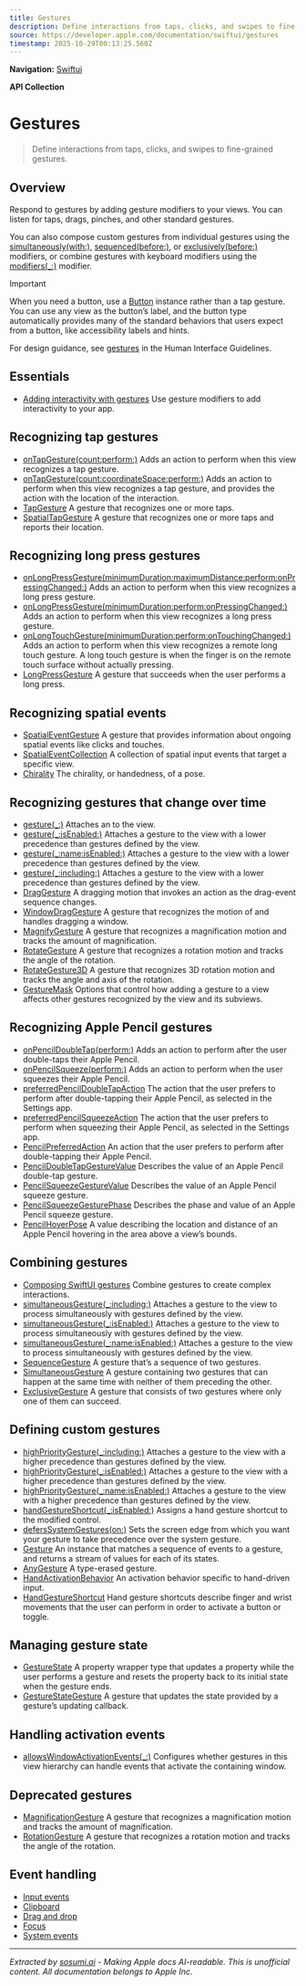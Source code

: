```yaml
---
title: Gestures
description: Define interactions from taps, clicks, and swipes to fine-grained gestures.
source: https://developer.apple.com/documentation/swiftui/gestures
timestamp: 2025-10-29T00:13:25.560Z
---
```


**Navigation:** [Swiftui](/documentation/swiftui)

**API Collection**

# Gestures

> Define interactions from taps, clicks, and swipes to fine-grained gestures.

## Overview

Respond to gestures by adding gesture modifiers to your views. You can listen for taps, drags, pinches, and other standard gestures.



You can also compose custom gestures from individual gestures using the [simultaneously(with:)](/documentation/swiftui/gesture/simultaneously(with:)), [sequenced(before:)](/documentation/swiftui/gesture/sequenced(before:)), or [exclusively(before:)](/documentation/swiftui/gesture/exclusively(before:)) modifiers, or combine gestures with keyboard modifiers using the [modifiers(_:)](/documentation/swiftui/gesture/modifiers(_:)) modifier.

> [!IMPORTANT]
> When you need a button, use a [Button](/documentation/swiftui/button) instance rather than a tap gesture. You can use any view as the button’s label, and the button type automatically provides many of the standard behaviors that users expect from a button, like accessibility labels and hints.

For design guidance, see [gestures](/design/Human-Interface-Guidelines/gestures) in the Human Interface Guidelines.

## Essentials

- [Adding interactivity with gestures](/documentation/swiftui/adding-interactivity-with-gestures) Use gesture modifiers to add interactivity to your app.

## Recognizing tap gestures

- [onTapGesture(count:perform:)](/documentation/swiftui/view/ontapgesture(count:perform:)) Adds an action to perform when this view recognizes a tap gesture.
- [onTapGesture(count:coordinateSpace:perform:)](/documentation/swiftui/view/ontapgesture(count:coordinatespace:perform:)) Adds an action to perform when this view recognizes a tap gesture, and provides the action with the location of the interaction.
- [TapGesture](/documentation/swiftui/tapgesture) A gesture that recognizes one or more taps.
- [SpatialTapGesture](/documentation/swiftui/spatialtapgesture) A gesture that recognizes one or more taps and reports their location.

## Recognizing long press gestures

- [onLongPressGesture(minimumDuration:maximumDistance:perform:onPressingChanged:)](/documentation/swiftui/view/onlongpressgesture(minimumduration:maximumdistance:perform:onpressingchanged:)) Adds an action to perform when this view recognizes a long press gesture.
- [onLongPressGesture(minimumDuration:perform:onPressingChanged:)](/documentation/swiftui/view/onlongpressgesture(minimumduration:perform:onpressingchanged:)) Adds an action to perform when this view recognizes a long press gesture.
- [onLongTouchGesture(minimumDuration:perform:onTouchingChanged:)](/documentation/swiftui/view/onlongtouchgesture(minimumduration:perform:ontouchingchanged:)) Adds an action to perform when this view recognizes a remote long touch gesture. A long touch gesture is when the finger is on the remote touch surface without actually pressing.
- [LongPressGesture](/documentation/swiftui/longpressgesture) A gesture that succeeds when the user performs a long press.

## Recognizing spatial events

- [SpatialEventGesture](/documentation/swiftui/spatialeventgesture) A gesture that provides information about ongoing spatial events like clicks and touches.
- [SpatialEventCollection](/documentation/swiftui/spatialeventcollection) A collection of spatial input events that target a specific view.
- [Chirality](/documentation/swiftui/chirality) The chirality, or handedness, of a pose.

## Recognizing gestures that change over time

- [gesture(_:)](/documentation/swiftui/view/gesture(_:)) Attaches an  to the view.
- [gesture(_:isEnabled:)](/documentation/swiftui/view/gesture(_:isenabled:)) Attaches a gesture to the view with a lower precedence than gestures defined by the view.
- [gesture(_:name:isEnabled:)](/documentation/swiftui/view/gesture(_:name:isenabled:)) Attaches a gesture to the view with a lower precedence than gestures defined by the view.
- [gesture(_:including:)](/documentation/swiftui/view/gesture(_:including:)) Attaches a gesture to the view with a lower precedence than gestures defined by the view.
- [DragGesture](/documentation/swiftui/draggesture) A dragging motion that invokes an action as the drag-event sequence changes.
- [WindowDragGesture](/documentation/swiftui/windowdraggesture) A gesture that recognizes the motion of and handles dragging a window.
- [MagnifyGesture](/documentation/swiftui/magnifygesture) A gesture that recognizes a magnification motion and tracks the amount of magnification.
- [RotateGesture](/documentation/swiftui/rotategesture) A gesture that recognizes a rotation motion and tracks the angle of the rotation.
- [RotateGesture3D](/documentation/swiftui/rotategesture3d) A gesture that recognizes 3D rotation motion and tracks the angle and axis of the rotation.
- [GestureMask](/documentation/swiftui/gesturemask) Options that control how adding a gesture to a view affects other gestures recognized by the view and its subviews.

## Recognizing Apple Pencil gestures

- [onPencilDoubleTap(perform:)](/documentation/swiftui/view/onpencildoubletap(perform:)) Adds an action to perform after the user double-taps their Apple Pencil.
- [onPencilSqueeze(perform:)](/documentation/swiftui/view/onpencilsqueeze(perform:)) Adds an action to perform when the user squeezes their Apple Pencil.
- [preferredPencilDoubleTapAction](/documentation/swiftui/environmentvalues/preferredpencildoubletapaction) The action that the user prefers to perform after double-tapping their Apple Pencil, as selected in the Settings app.
- [preferredPencilSqueezeAction](/documentation/swiftui/environmentvalues/preferredpencilsqueezeaction) The action that the user prefers to perform when squeezing their Apple Pencil, as selected in the Settings app.
- [PencilPreferredAction](/documentation/swiftui/pencilpreferredaction) An action that the user prefers to perform after double-tapping their Apple Pencil.
- [PencilDoubleTapGestureValue](/documentation/swiftui/pencildoubletapgesturevalue) Describes the value of an Apple Pencil double-tap gesture.
- [PencilSqueezeGestureValue](/documentation/swiftui/pencilsqueezegesturevalue) Describes the value of an Apple Pencil squeeze gesture.
- [PencilSqueezeGesturePhase](/documentation/swiftui/pencilsqueezegesturephase) Describes the phase and value of an Apple Pencil squeeze gesture.
- [PencilHoverPose](/documentation/swiftui/pencilhoverpose) A value describing the location and distance of an Apple Pencil hovering in the area above a view’s bounds.

## Combining gestures

- [Composing SwiftUI gestures](/documentation/swiftui/composing-swiftui-gestures) Combine gestures to create complex interactions.
- [simultaneousGesture(_:including:)](/documentation/swiftui/view/simultaneousgesture(_:including:)) Attaches a gesture to the view to process simultaneously with gestures defined by the view.
- [simultaneousGesture(_:isEnabled:)](/documentation/swiftui/view/simultaneousgesture(_:isenabled:)) Attaches a gesture to the view to process simultaneously with gestures defined by the view.
- [simultaneousGesture(_:name:isEnabled:)](/documentation/swiftui/view/simultaneousgesture(_:name:isenabled:)) Attaches a gesture to the view to process simultaneously with gestures defined by the view.
- [SequenceGesture](/documentation/swiftui/sequencegesture) A gesture that’s a sequence of two gestures.
- [SimultaneousGesture](/documentation/swiftui/simultaneousgesture) A gesture containing two gestures that can happen at the same time with neither of them preceding the other.
- [ExclusiveGesture](/documentation/swiftui/exclusivegesture) A gesture that consists of two gestures where only one of them can succeed.

## Defining custom gestures

- [highPriorityGesture(_:including:)](/documentation/swiftui/view/highprioritygesture(_:including:)) Attaches a gesture to the view with a higher precedence than gestures defined by the view.
- [highPriorityGesture(_:isEnabled:)](/documentation/swiftui/view/highprioritygesture(_:isenabled:)) Attaches a gesture to the view with a higher precedence than gestures defined by the view.
- [highPriorityGesture(_:name:isEnabled:)](/documentation/swiftui/view/highprioritygesture(_:name:isenabled:)) Attaches a gesture to the view with a higher precedence than gestures defined by the view.
- [handGestureShortcut(_:isEnabled:)](/documentation/swiftui/view/handgestureshortcut(_:isenabled:)) Assigns a hand gesture shortcut to the modified control.
- [defersSystemGestures(on:)](/documentation/swiftui/view/deferssystemgestures(on:)) Sets the screen edge from which you want your gesture to take precedence over the system gesture.
- [Gesture](/documentation/swiftui/gesture) An instance that matches a sequence of events to a gesture, and returns a stream of values for each of its states.
- [AnyGesture](/documentation/swiftui/anygesture) A type-erased gesture.
- [HandActivationBehavior](/documentation/swiftui/handactivationbehavior) An activation behavior specific to hand-driven input.
- [HandGestureShortcut](/documentation/swiftui/handgestureshortcut) Hand gesture shortcuts describe finger and wrist movements that the user can perform in order to activate a button or toggle.

## Managing gesture state

- [GestureState](/documentation/swiftui/gesturestate) A property wrapper type that updates a property while the user performs a gesture and resets the property back to its initial state when the gesture ends.
- [GestureStateGesture](/documentation/swiftui/gesturestategesture) A gesture that updates the state provided by a gesture’s updating callback.

## Handling activation events

- [allowsWindowActivationEvents(_:)](/documentation/swiftui/view/allowswindowactivationevents(_:)) Configures whether gestures in this view hierarchy can handle events that activate the containing window.

## Deprecated gestures

- [MagnificationGesture](/documentation/swiftui/magnificationgesture) A gesture that recognizes a magnification motion and tracks the amount of magnification.
- [RotationGesture](/documentation/swiftui/rotationgesture) A gesture that recognizes a rotation motion and tracks the angle of the rotation.

## Event handling

- [Input events](/documentation/swiftui/input-events)
- [Clipboard](/documentation/swiftui/clipboard)
- [Drag and drop](/documentation/swiftui/drag-and-drop)
- [Focus](/documentation/swiftui/focus)
- [System events](/documentation/swiftui/system-events)

---

*Extracted by [sosumi.ai](https://sosumi.ai) - Making Apple docs AI-readable.*
*This is unofficial content. All documentation belongs to Apple Inc.*
